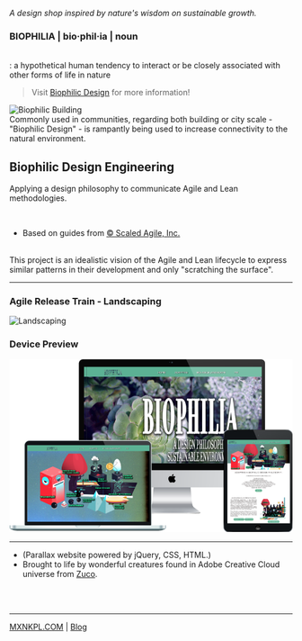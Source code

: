  *A design shop inspired by nature's wisdom on sustainable growth.*

### BIOPHILIA | bio·​phil·​ia  | **noun** 
<br>
: a hypothetical human tendency to interact or be closely associated with other forms of life in nature

> Visit [Biophilic Design](https://mxnkpl.com/biophilicdesign) for more information!

![Biophilic Building](https://inhabitat.com/wp-content/blogs.dir/1/files/2012/03/park-royal-WOHA-3.jpg)
<br>
Commonly used in communities, regarding both building or city scale -
<br>
 "Biophilic Design"  - is rampantly being used to increase
 connectivity to the natural environment.

## Biophilic Design Engineering
Applying a design philosophy to communicate Agile and Lean methodologies.

<br>

- Based on guides from [© Scaled Agile, Inc.](https://www.scaledagileframework.com/)
<br>
This project is an idealistic vision of the Agile and Lean lifecycle to express similar patterns in their development and only "scratching the surface".
<br>

---


### Agile Release Train - Landscaping
![Landscaping](http://mxnkpl.com/biophilicdesign/img/setting-up.png)

### Device Preview
![Biophilic Design Project](mockup-biophilia.png)

***

- (Parallax website powered by jQuery, CSS, HTML.)
- Brought to life by wonderful creatures found in Adobe Creative Cloud universe from
[Zuco](https://zuco.myportfolio.com/).
<br>
<br>

***

[MXNKPL.COM](https://mxnkpl.com) | [Blog](https://mxnkpl.com/blog)
